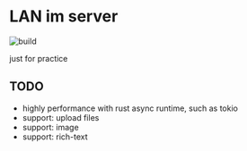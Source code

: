 # LAN im server

![build](https://github.com/Tramis/simple-im/actions/workflows/rust.yml/badge.svg)

just for practice

## TODO

- highly performance with rust async runtime, such as tokio
- support: upload files
- support: image
- support: rich-text
